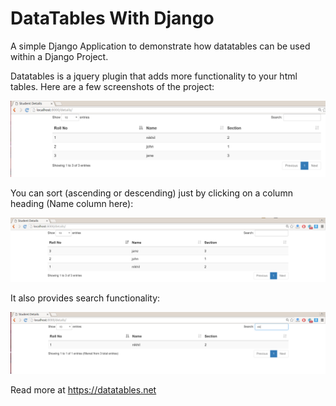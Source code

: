 # DataTables With Django

A simple Django Application to demonstrate how datatables can be used within a Django Project.

Datatables is a jquery plugin that adds more functionality to your html tables. Here are a few screenshots of the project:

![alt tag](https://github.com/nikssardana/dataTableExample/blob/master/dataTables.png)

You can sort (ascending or descending) just by clicking on a column heading (Name column here):

![alt tag](https://github.com/nikssardana/dataTableExample/blob/master/dataTables%20ReverseSortByRoll.png)

It also provides search functionality:

![alt tag](https://github.com/nikssardana/dataTableExample/blob/master/dataTablesSearch.png)

Read more at https://datatables.net
